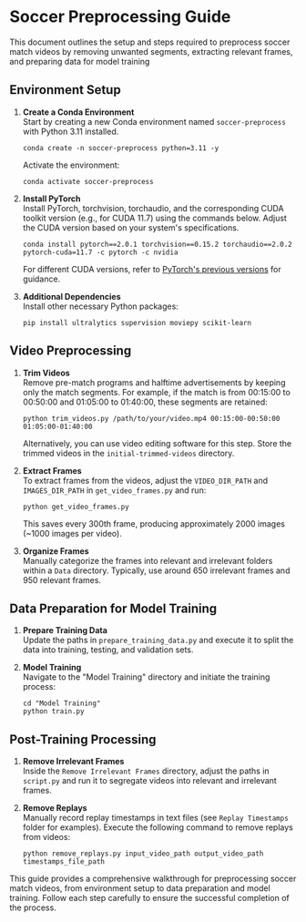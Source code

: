 # Soccer Preprocessing Guide

This document outlines the setup and steps required to preprocess soccer match videos by removing unwanted segments, extracting relevant frames, and preparing data for model training

## Environment Setup

1. **Create a Conda Environment**  
   Start by creating a new Conda environment named `soccer-preprocess` with Python 3.11 installed.
   ```
   conda create -n soccer-preprocess python=3.11 -y
   ```
   Activate the environment:
   ```
   conda activate soccer-preprocess
   ```

2. **Install PyTorch**  
   Install PyTorch, torchvision, torchaudio, and the corresponding CUDA toolkit version (e.g., for CUDA 11.7) using the commands below. Adjust the CUDA version based on your system's specifications.
   ```
   conda install pytorch==2.0.1 torchvision==0.15.2 torchaudio==2.0.2 pytorch-cuda=11.7 -c pytorch -c nvidia
   ```
   For different CUDA versions, refer to [PyTorch's previous versions](https://pytorch.org/get-started/previous-versions/) for guidance.

3. **Additional Dependencies**  
   Install other necessary Python packages:
   ```
   pip install ultralytics supervision moviepy scikit-learn
   ```

## Video Preprocessing

1. **Trim Videos**  
   Remove pre-match programs and halftime advertisements by keeping only the match segments. For example, if the match is from 00:15:00 to 00:50:00 and 01:05:00 to 01:40:00, these segments are retained:
   ```
   python trim_videos.py /path/to/your/video.mp4 00:15:00-00:50:00 01:05:00-01:40:00
   ```
   Alternatively, you can use video editing software for this step. Store the trimmed videos in the `initial-trimmed-videos` directory.

2. **Extract Frames**  
   To extract frames from the videos, adjust the `VIDEO_DIR_PATH` and `IMAGES_DIR_PATH` in `get_video_frames.py` and run:
   ```
   python get_video_frames.py
   ```
   This saves every 300th frame, producing approximately 2000 images (~1000 images per video).

3. **Organize Frames**  
   Manually categorize the frames into relevant and irrelevant folders within a `Data` directory. Typically, use around 650 irrelevant frames and 950 relevant frames.

## Data Preparation for Model Training

1. **Prepare Training Data**  
   Update the paths in `prepare_training_data.py` and execute it to split the data into training, testing, and validation sets.

2. **Model Training**  
   Navigate to the "Model Training" directory and initiate the training process:
   ```
   cd "Model Training"
   python train.py
   ```

## Post-Training Processing

1. **Remove Irrelevant Frames**  
   Inside the `Remove Irrelevant Frames` directory, adjust the paths in `script.py` and run it to segregate videos into relevant and irrelevant frames.

2. **Remove Replays**  
   Manually record replay timestamps in text files (see `Replay Timestamps` folder for examples). Execute the following command to remove replays from videos:
   ```
   python remove_replays.py input_video_path output_video_path timestamps_file_path
   ```

This guide provides a comprehensive walkthrough for preprocessing soccer match videos, from environment setup to data preparation and model training. Follow each step carefully to ensure the successful completion of the process.
